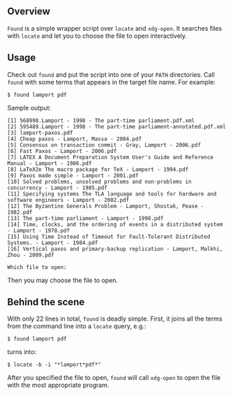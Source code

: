 ## Overview

`Found` is a simple wrapper script over `locate` and `xdg-open`.  It searches files with `locate` and let you to choose the file to open interactively.

## Usage

Check out `found` and put the script into one of your `PATH` directories.  Call `found` with some terms that appears in the target file name.  For example:

    $ found lamport pdf

Sample output:

    [1] 568998.Lamport - 1998 - The part-time parliament.pdf.xml
    [2] 595489.Lamport - 1998 - The part-time parliament-annotated.pdf.xml
    [3] lamport-paxos.pdf
    [4] Cheap paxos - Lamport, Massa - 2004.pdf
    [5] Consensus on transaction commit - Gray, Lamport - 2006.pdf
    [6] Fast Paxos - Lamport - 2006.pdf
    [7] LATEX A Document Preparation System User's Guide and Reference Manual - Lamport - 1986.pdf
    [8] LaTeX2e The macro package for TeX - Lamport - 1994.pdf
    [9] Paxos made simple - Lamport - 2001.pdf
    [10] Solved problems, unsolved problems and non-problems in concurrency - Lamport - 1985.pdf
    [11] Specifying systems The TLA language and tools for hardware and software engineers - Lamport - 2002.pdf
    [12] The Byzantine Generals Problem - Lamport, Shostak, Pease - 1982.pdf
    [13] The part-time parliament - Lamport - 1998.pdf
    [14] Time, clocks, and the ordering of events in a distributed system - Lamport - 1978.pdf
    [15] Using Time Instead of Timeout for Fault-Tolerant Distributed Systems. - Lamport - 1984.pdf
    [16] Vertical paxos and primary-backup replication - Lamport, Malkhi, Zhou - 2009.pdf

    Which file to open: 

Then you may choose the file to open.

## Behind the scene

With only 22 lines in total, `found` is deadly simple.  First, it joins all the terms from the command line into a `locate` query, e.g.:

    $ found lamport pdf

turns into:

    $ locate -b -i "*lamport*pdf*"

After you specified the file to open, `found` will call `xdg-open` to open the file with the most appropriate program.
